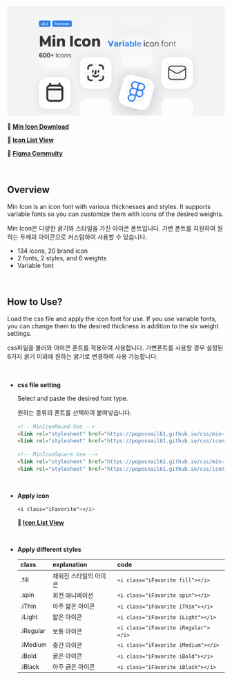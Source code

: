 
<img src="https://github.com/poposnail61/MinIcon/blob/main/Cover.jpg?raw=true">



**🔗 [Min Icon Download](https://github.com/poposnail61/min-icon/releases/download/v1.1/min-icon.zip)**

**🔗 [Icon List View](https://jinseong-kim.notion.site/d70b3e35d80a4b289a708d2704023463?v=988aca0ba81c4e39971b71767d5f4479)**

**🔗 [Figma Commuity](https://www.figma.com/community/file/1102264404570708098/Min-Icon---Variable-icon-font)**
<br><br><br>



## Overview

Min Icon is an icon font with various thicknesses and styles. It supports variable fonts so you can customize them with icons of the desired weights.

Min Icon은 다양한 굵기와 스타일을 가진 아이콘 폰트입니다. 가변 폰트를 지원하여 원하는 두께의 아이콘으로 커스텀하여 사용할 수 있습니다.<br>

- 134 icons, 20 brand icon
- 2 fonts, 2 styles, and 6 weights
- Variable font
<br><br><br>

## How to Use?

Load the css file and apply the icon font for use. If you use variable fonts, you can change them to the desired thickness in addition to the six weight settings.

css파일을 불러와 아이콘 폰트를 적용하여 사용합니다. 가변폰트를 사용할 경우 설정된 6가지 굵기 이외에 원하는 굵기로 변경하여 사용 가능합니다.<br>
<br><br>

- **css file setting**
    
    Select and paste the desired font type.<br>
    
    원하는 종류의 폰트를 선택하여 붙여넣습니다.

    ```html
    <!-- MinIconRound Use -->
    <link rel="stylesheet" href="https://poposnail61.github.io/css/min-icon-round.css">
    <link rel="stylesheet" href="https://poposnail61.github.io/css/icon.css">
    ```

    ```html
    <!-- MinIconSquare Use -->
    <link rel="stylesheet" href="https://poposnail61.github.io/css/min-icon-square.css">
    <link rel="stylesheet" href="https://poposnail61.github.io/css/icon.css">
    ```
    
    <br>
- **Apply icon**
    
    ```css
    <i class="iFavorite"></i>
    ```
    **🔗 [Icon List View](https://jinseong-kim.notion.site/d70b3e35d80a4b289a708d2704023463?v=988aca0ba81c4e39971b71767d5f4479)**
    
    <br>
- **Apply different styles**
    
    
    | class | explanation | code |
    | --- | --- | --- |
    | .fill | 채워진 스타일의 아이콘 | ``` <i class="iFavorite fill"></i> ``` |
    | .spin | 회전 애니메이션 | ``` <i class="iFavorite spin"></i> ``` |
    | .iThin | 아주 얇은 아이콘 | ``` <i class="iFavorite iThin"></i> ``` |
    | .iLight | 얇은 아이콘 | ``` <i class="iFavorite iLight"></i> ``` |
    | .iRegular | 보통 아이콘 | ``` <i class="iFavorite iRegular"></i> ``` |
    | .iMedium | 중간 아이콘 | ``` <i class="iFavorite iMedium"></i> ``` |
    | .iBold | 굵은 아이콘 | ``` <i class="iFavorite iBold"></i> ``` |
    | .iBlack | 아주 긁은 아이콘 | ``` <i class="iFavorite iBlack"></i> ``` |
    
    <br><br>
